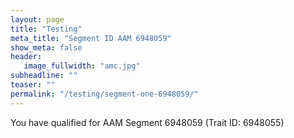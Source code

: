 ```yaml
---
layout: page
title: "Testing"
meta_title: "Segment ID AAM 6948059"
show_meta: false
header:
   image_fullwidth: "amc.jpg"
subheadline: ""
teaser: ""
permalink: "/testing/segment-one-6948059/"
---
```


<p>You have qualified for AAM Segment 6948059 (Trait ID: 6948055)</p>
<img src="http://ags066.demdex.net/event?d_sid=6948055" width="0" height="0" />
<!-- Adobe Audience Manager Tag Insertion Manager -->
<script type="text/javascript">
var dexBaseURL=(("https:"==document.location.protocol) ? 
 "https://a248.e.akamai.net/demdex.download.akamai.com/ags066/1/" : 
 "http://cdn.demdex.net/ags066/1/");
document.write(unescape("%3Cscript src='"+ dexBaseURL + 
 "demdex.js' type='text/javascript' %3E%3C/script%3E"));
</script>
<!-- End Adobe Audience Manager Tag Insertion Manager -->

